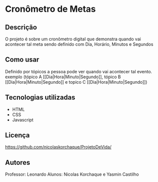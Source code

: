 # Cronômetro de Metas

## Descrição
O projeto é sobre um cronômetro digital que demonstra quando vai acontecer tal meta sendo definido com Dia, Horário, Minutos e Segundos


## Como usar
Definido por tópicos a pessoa pode ver quando vai acontecer tal evento. exemplo (tópico A [[Dia|Hora|Minuto|Segundo]], tópico B [[Dia|Hora|Minuto|Segundo]] e topico C [[Dia|Hora|Minuto|Segundo]]) 


## Tecnologias utilizadas
* HTML
* CSS
* Javascript 

## Licença
https://github.com/nicolaskorchaque/ProjetoDeVida/

## Autores
Professor: Leonardo 
Alunos: Nicolas Korchaque e Yasmin Castilho 
